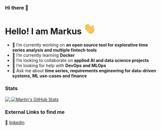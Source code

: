 ### Hi there 👋

<!--
**mrkshdt/mrkshdt** is a ✨ _special_ ✨ repository because its `README.md` (this file) appears on your GitHub profile.

Here are some ideas to get you started:

- 🔭 I’m currently working on ...
- 🌱 I’m currently learning ...
- 👯 I’m looking to collaborate on ...
- 🤔 I’m looking for help with ...
- 💬 Ask me about ...
- 📫 How to reach me: ...
- 😄 Pronouns: ...
- ⚡ Fun fact: ...
-->


# Hello! I am Markus <img src="https://github.com/mrkshdt/mrkshdt/blob/main/wave.gif?raw=true" width="40px">


- 🔭 I’m currently working on <b>an open source tool for explorative time series analysis and multiple fintech tools</b>
- 🌱 I’m currently learning <b>Docker</b>
- 👯 I’m looking to collaborate on <b>applied AI and data science projects</b>
- 🤔 I’m looking for help with <b>DevOps and MLOps</b>
- 💬 Ask me about <b>time series, requirements engineering for data-driven systems, ML use-cases and finance</b> 

### Stats

<a href="https://github.com/mrkshdt">
  <img align="center" src="https://github-readme-stats.vercel.app/api/top-langs/?username=mrkshdt&hide=java,html,css,tex&title_color=ffffff&text_color=c9cacc&icon_color=2bbc8a&bg_color=1d1f21&langs_count=2" />
</a>
<a href="https://github.com/mrkshdt">
  <img align="center" src="https://github-readme-stats.vercel.app/api?username=mrkshdt&show_icons=true&line_height=27&count_private=true&title_color=ffffff&text_color=c9cacc&icon_color=2bbc8a&bg_color=1d1f21" alt="Martin's GitHub Stats" />
</a>


</a>    


### External Links to find me


👔 [linkedin][linkedin] 


[linkedin]:  https://www.linkedin.com/in/markus-heidt/


